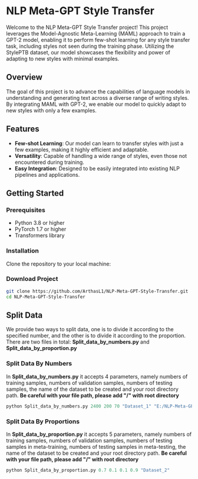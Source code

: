 # NLP Meta-GPT Style Transfer

Welcome to the NLP Meta-GPT Style Transfer project! This project leverages the Model-Agnostic Meta-Learning (MAML) approach to train a GPT-2 model, enabling it to perform few-shot learning for any style transfer task, including styles not seen during the training phase. Utilizing the StylePTB dataset, our model showcases the flexibility and power of adapting to new styles with minimal examples.

## Overview

The goal of this project is to advance the capabilities of language models in understanding and generating text across a diverse range of writing styles. By integrating MAML with GPT-2, we enable our model to quickly adapt to new styles with only a few examples.

## Features

- **Few-shot Learning**: Our model can learn to transfer styles with just a few examples, making it highly efficient and adaptable.
- **Versatility**: Capable of handling a wide range of styles, even those not encountered during training.
- **Easy Integration**: Designed to be easily integrated into existing NLP pipelines and applications.

## Getting Started

### Prerequisites

- Python 3.8 or higher
- PyTorch 1.7 or higher
- Transformers library

### Installation

Clone the repository to your local machine:

### Download Project

```bash
git clone https://github.com/ArthasL1/NLP-Meta-GPT-Style-Transfer.git
cd NLP-Meta-GPT-Style-Transfer
```

## Split Data
We provide two ways to split data, one is to divide it according to the specified number, and the other is to divide it according to the proportion. There are two files in total: **Split_data_by_numbers.py** and **Split_data_by_proportion.py**
### Split Data By Numbers
In **Split_data_by_numbers.py** it accepts 4 parameters, namely numbers of training samples, numbers of validation samples, numbers of testing samples, the name of the dataset to be created and your root directory path. **Be careful with your file path, please add "/" with root directory**

```python
python Split_data_by_numbers.py 2400 200 70 "Dataset_1" "E:/NLP-Meta-GPT-Style-Transfer/"
```

### Split Data By Proportions
In **Split_data_by_proportion.py** it accepts 5 parameters, namely numbers of training samples, numbers of validation samples, numbers of testing samples in meta-training, numbers of testing samples in meta-testing, the name of the dataset to be created and your root directory path. **Be careful with your file path, please add "/" with root directory**

```python
python Split_data_by_proportion.py 0.7 0.1 0.1 0.9 "Dataset_2"
```
